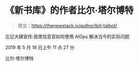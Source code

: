 # 《新书库》的作者比尔·塔尔博特

> 原文：<https://thenewstack.io/author/bill-talbot/>

忘记大肆宣传:首席信息官如何使用 AIOps 解决当今的实际问题

2019 年 5 月 16 日上午 11 点 27 分

比尔·塔尔博特
